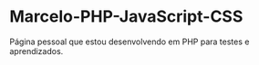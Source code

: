 # Marcelo-PHP-JavaScript-CSS
 Página pessoal que estou desenvolvendo em PHP para testes e aprendizados.
